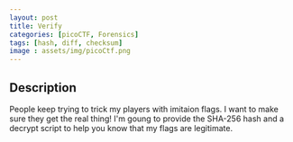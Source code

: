 ```yaml
---
layout: post
title: Verify
categories: [picoCTF, Forensics]
tags: [hash, diff, checksum]
image : assets/img/picoCtf.png
---
```


## Description
People keep trying to trick my players with imitaion flags.
I want to make sure they get the real thing! I'm goung to provide the SHA-256 hash and a decrypt script to help
you know that my flags are legitimate.
